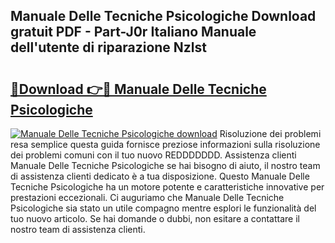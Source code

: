 ## Manuale Delle Tecniche Psicologiche Download gratuit PDF - Part-J0r Italiano Manuale dell'utente di riparazione Nzlst

# <h2><a href="http://dfctny.blite.top/?on=Manuale+Delle+Tecniche+Psicologiche">🔗Download 👉🔴 Manuale Delle Tecniche Psicologiche</a></h2>

[![Manuale Delle Tecniche Psicologiche download](https://i.imgur.com/lujVjoI.png)](http://dfctny.blite.top/?on=Manuale+Delle+Tecniche+Psicologiche)
Risoluzione dei problemi resa semplice questa guida fornisce preziose informazioni sulla risoluzione dei problemi comuni con il tuo nuovo REDDDDDDD. Assistenza clienti Manuale Delle Tecniche Psicologiche se hai bisogno di aiuto, il nostro team di assistenza clienti dedicato è a tua disposizione. Questo Manuale Delle Tecniche Psicologiche ha un motore potente e caratteristiche innovative per prestazioni eccezionali. Ci auguriamo che Manuale Delle Tecniche Psicologiche sia stato un utile compagno mentre esplori le funzionalità del tuo nuovo articolo. Se hai domande o dubbi, non esitare a contattare il nostro team di assistenza clienti.
